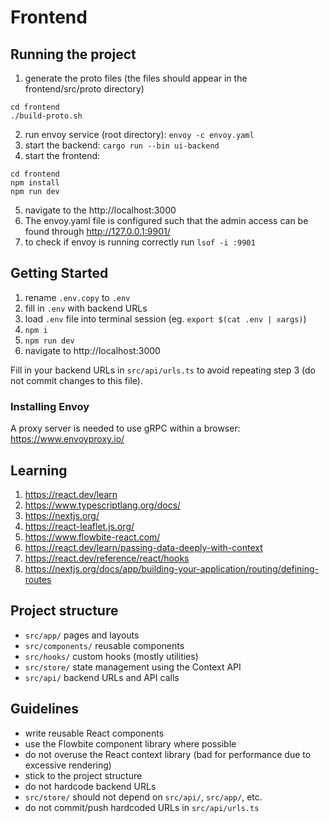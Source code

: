 # Frontend
## Running the project
1. generate the proto files (the files should appear in the frontend/src/proto directory)
```
cd frontend
./build-proto.sh
```
2. run envoy service (root directory): `envoy -c envoy.yaml`
3. start the backend:
`cargo run --bin ui-backend`
4. start the frontend:
```
cd frontend
npm install
npm run dev
```
5. navigate to the http://localhost:3000
6. The envoy.yaml file is configured such that the admin access can be found through http://127.0.0.1:9901/
7. to check if envoy is running correctly run `lsof -i :9901`

## Getting Started
1. rename `.env.copy` to `.env` 
2. fill in `.env` with backend URLs
3. load `.env` file into terminal session (eg. `export $(cat .env | xargs)`)
4. `npm i`
5. `npm run dev`
6. navigate to http://localhost:3000

Fill in your backend URLs in `src/api/urls.ts` to avoid repeating step 3 (do not commit changes to this file).

### Installing Envoy

A proxy server is needed to use gRPC within a browser: https://www.envoyproxy.io/

## Learning

1. https://react.dev/learn 
2. https://www.typescriptlang.org/docs/
3. https://nextjs.org/
4. https://react-leaflet.js.org/
5. https://www.flowbite-react.com/
6. https://react.dev/learn/passing-data-deeply-with-context
7. https://react.dev/reference/react/hooks
8. https://nextjs.org/docs/app/building-your-application/routing/defining-routes

## Project structure

- `src/app/` pages and layouts
- `src/components/` reusable components
- `src/hooks/` custom hooks (mostly utilities)
- `src/store/` state management using the Context API
- `src/api/` backend URLs and API calls

## Guidelines

- write reusable React components
- use the Flowbite component library where possible
- do not overuse the React context library (bad for performance due to excessive rendering)
- stick to the project structure
- do not hardcode backend URLs
- `src/store/` should not depend on `src/api/`, `src/app/`, etc.
- do not commit/push hardcoded URLs in `src/api/urls.ts`
